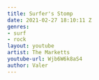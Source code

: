 ```yaml
---
title: Surfer's Stomp
date: 2021-02-27 18:10:11 Z
genres:
- surf
- rock
layout: youtube
artist: The Marketts
youtube-url: Wjb6W6k8aS4
author: Valer
---
```


